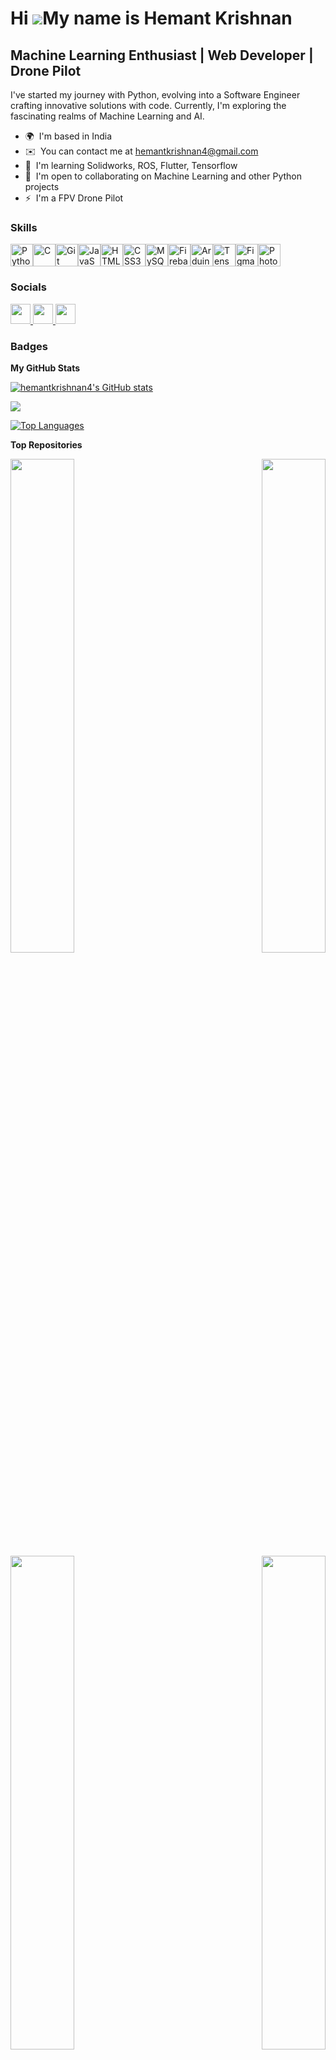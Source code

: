 Hi ![](https://user-images.githubusercontent.com/18350557/176309783-0785949b-9127-417c-8b55-ab5a4333674e.gif)My name is Hemant Krishnan
=======================================================================================================================================

Machine Learning Enthusiast | Web Developer | Drone Pilot
---------------------------------------------------------

I've started my journey with Python, evolving into a Software Engineer crafting innovative solutions with code. Currently, I'm exploring the fascinating realms of Machine Learning and AI.

* 🌍  I'm based in India
* ✉️  You can contact me at [hemantkrishnan4@gmail.com](mailto:hemantkrishnan4@gmail.com)
* 🧠  I'm learning Solidworks, ROS, Flutter, Tensorflow
* 🤝  I'm open to collaborating on Machine Learning and other Python projects
* ⚡  I'm a FPV Drone Pilot

### Skills


<p align="left">
<a href="https://www.python.org/" target="_blank" rel="noreferrer"><img src="https://raw.githubusercontent.com/danielcranney/readme-generator/main/public/icons/skills/python-colored.svg" width="36" height="36" alt="Python" /></a><a href="https://docs.microsoft.com/en-us/cpp/?view=msvc-170" target="_blank" rel="noreferrer"><img src="https://raw.githubusercontent.com/danielcranney/readme-generator/main/public/icons/skills/c-colored.svg" width="36" height="36" alt="C" /></a><a href="https://git-scm.com/" target="_blank" rel="noreferrer"><img src="https://raw.githubusercontent.com/danielcranney/readme-generator/main/public/icons/skills/git-colored.svg" width="36" height="36" alt="Git" /></a><a href="https://developer.mozilla.org/en-US/docs/Web/JavaScript" target="_blank" rel="noreferrer"><img src="https://raw.githubusercontent.com/danielcranney/readme-generator/main/public/icons/skills/javascript-colored.svg" width="36" height="36" alt="JavaScript" /></a><a href="https://developer.mozilla.org/en-US/docs/Glossary/HTML5" target="_blank" rel="noreferrer"><img src="https://raw.githubusercontent.com/danielcranney/readme-generator/main/public/icons/skills/html5-colored.svg" width="36" height="36" alt="HTML5" /></a><a href="https://www.w3.org/TR/CSS/#css" target="_blank" rel="noreferrer"><img src="https://raw.githubusercontent.com/danielcranney/readme-generator/main/public/icons/skills/css3-colored.svg" width="36" height="36" alt="CSS3" /></a><a href="https://www.mysql.com/" target="_blank" rel="noreferrer"><img src="https://raw.githubusercontent.com/danielcranney/readme-generator/main/public/icons/skills/mysql-colored.svg" width="36" height="36" alt="MySQL" /></a><a href="https://firebase.google.com/" target="_blank" rel="noreferrer"><img src="https://raw.githubusercontent.com/danielcranney/readme-generator/main/public/icons/skills/firebase-colored.svg" width="36" height="36" alt="Firebase" /></a><a href="https://store.arduino.cc/?gclid=Cj0KCQjw2eilBhCCARIsAG0Pf8uueBifykWcsSS4LPESeGQfxGVKJYnzV7bz471XfknQJy_1VINVWM8aAkLtEALw_wcB" target="_blank" rel="noreferrer"><img src="https://raw.githubusercontent.com/danielcranney/readme-generator/main/public/icons/skills/arduino-colored.svg" width="36" height="36" alt="Arduino" /></a><a href="https://www.tensorflow.org/" target="_blank" rel="noreferrer"><img src="https://raw.githubusercontent.com/danielcranney/readme-generator/main/public/icons/skills/tensorflow-colored.svg" width="36" height="36" alt="TensorFlow" /></a><a href="https://www.figma.com/" target="_blank" rel="noreferrer"><img src="https://raw.githubusercontent.com/danielcranney/readme-generator/main/public/icons/skills/figma-colored.svg" width="36" height="36" alt="Figma" /></a><a href="https://www.adobe.com/uk/products/photoshop.html" target="_blank" rel="noreferrer"><img src="https://raw.githubusercontent.com/danielcranney/readme-generator/main/public/icons/skills/photoshop-colored.svg" width="36" height="36" alt="Photoshop" /></a>
</p>


### Socials

<p align="left"> <a href="https://www.github.com/hemantkrishnan4" target="_blank" rel="noreferrer"> <picture> <source media="(prefers-color-scheme: dark)" srcset="https://raw.githubusercontent.com/danielcranney/readme-generator/main/public/icons/socials/github-dark.svg" /> <source media="(prefers-color-scheme: light)" srcset="https://raw.githubusercontent.com/danielcranney/readme-generator/main/public/icons/socials/github.svg" /> <img src="https://raw.githubusercontent.com/danielcranney/readme-generator/main/public/icons/socials/github.svg" width="32" height="32" /> </picture> </a> <a href="http://www.instagram.com/hemant_krishnan" target="_blank" rel="noreferrer"> <picture> <source media="(prefers-color-scheme: dark)" srcset="undefined" /> <source media="(prefers-color-scheme: light)" srcset="https://raw.githubusercontent.com/danielcranney/readme-generator/main/public/icons/socials/instagram.svg" /> <img src="https://raw.githubusercontent.com/danielcranney/readme-generator/main/public/icons/socials/instagram.svg" width="32" height="32" /> </picture> </a> <a href="https://www.linkedin.com/in/hemant-krishnan-50526b229" target="_blank" rel="noreferrer"> <picture> <source media="(prefers-color-scheme: dark)" srcset="https://raw.githubusercontent.com/danielcranney/readme-generator/main/public/icons/socials/linkedin-dark.svg" /> <source media="(prefers-color-scheme: light)" srcset="https://raw.githubusercontent.com/danielcranney/readme-generator/main/public/icons/socials/linkedin.svg" /> <img src="https://raw.githubusercontent.com/danielcranney/readme-generator/main/public/icons/socials/linkedin.svg" width="32" height="32" /> </picture> </a></p>

### Badges

<b>My GitHub Stats</b>

<a href="http://www.github.com/hemantkrishnan4"><img src="https://github-readme-stats.vercel.app/api?username=hemantkrishnan4&show_icons=true&hide=&count_private=true&title_color=0891b2&text_color=f97316&icon_color=0891b2&bg_color=181824&hide_border=true&show_icons=true" alt="hemantkrishnan4's GitHub stats" /></a>

<a href="http://www.github.com/hemantkrishnan4"><img src="https://github-readme-streak-stats.herokuapp.com/?user=hemantkrishnan4&stroke=f97316&background=181824&ring=0891b2&fire=0891b2&currStreakNum=f97316&currStreakLabel=0891b2&sideNums=f97316&sideLabels=f97316&dates=f97316&hide_border=true" /></a>

<a href="https://github.com/hemantkrishnan4" align="left"><img src="https://github-readme-stats.vercel.app/api/top-langs/?username=hemantkrishnan4&langs_count=10&title_color=0891b2&text_color=f97316&icon_color=0891b2&bg_color=181824&hide_border=true&locale=en&custom_title=Top%20%Languages" alt="Top Languages" /></a>

<b>Top Repositories</b>

<div width="100%" align="center"><a href="https://github.com/hemantkrishnan4/FrozenLake-DQL" align="left"><img align="left" width="45%" src="https://github-readme-stats.vercel.app/api/pin/?username=hemantkrishnan4&repo=FrozenLake-DQL&title_color=0891b2&text_color=f97316&icon_color=0891b2&bg_color=181824&hide_border=true&locale=en" /></a><a href="https://github.com/hemantkrishnan4/Dynamic-Date-Animation" align="right"><img align="right" width="45%" src="https://github-readme-stats.vercel.app/api/pin/?username=hemantkrishnan4&repo=Dynamic-Date-Animation&title_color=0891b2&text_color=f97316&icon_color=0891b2&bg_color=181824&hide_border=true&locale=en" /></a></div><br /><br /><br /><br /><br /><br /><br />

<br /><br /><br /><br /><br />

<div width="100%" align="center"><a href="https://github.com/hemantkrishnan4/AR_Card" align="left"><img align="left" width="45%" src="https://github-readme-stats.vercel.app/api/pin/?username=hemantkrishnan4&repo=AR_Card&title_color=0891b2&text_color=f97316&icon_color=0891b2&bg_color=181824&hide_border=true&locale=en" /></a><a href="https://github.com/hemantkrishnan4/Flutter-Web-Login-Page" align="right"><img align="right" width="45%" src="https://github-readme-stats.vercel.app/api/pin/?username=hemantkrishnan4&repo=Flutter-Web-Login-Page&title_color=0891b2&text_color=f97316&icon_color=0891b2&bg_color=181824&hide_border=true&locale=en" /></a></div>
